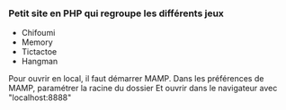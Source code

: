 ### Petit site en PHP qui regroupe les différents jeux
- Chifoumi
- Memory
- Tictactoe
- Hangman


Pour ouvrir en local, il faut démarrer MAMP.
Dans les préférences de MAMP, paramétrer la racine du dossier
Et ouvrir dans le navigateur avec "localhost:8888"
